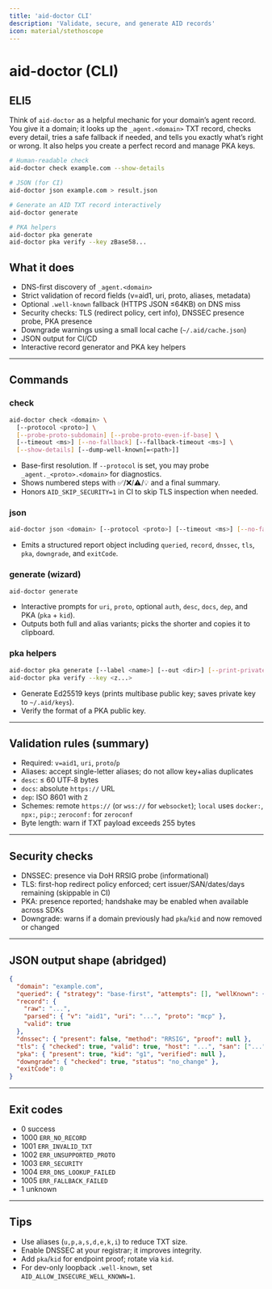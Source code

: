 ```yaml
---
title: 'aid-doctor CLI'
description: 'Validate, secure, and generate AID records'
icon: material/stethoscope
---
```


# aid-doctor (CLI)

## ELI5

Think of `aid-doctor` as a helpful mechanic for your domain’s agent record. You give it a domain; it looks up the `_agent.<domain>` TXT record, checks every detail, tries a safe fallback if needed, and tells you exactly what’s right or wrong. It also helps you create a perfect record and manage PKA keys.

```bash
# Human-readable check
aid-doctor check example.com --show-details

# JSON (for CI)
aid-doctor json example.com > result.json

# Generate an AID TXT record interactively
aid-doctor generate

# PKA helpers
aid-doctor pka generate
aid-doctor pka verify --key zBase58...
```

## What it does

- DNS-first discovery of `_agent.<domain>`
- Strict validation of record fields (v=aid1, uri, proto, aliases, metadata)
- Optional `.well-known` fallback (HTTPS JSON ≤64KB) on DNS miss
- Security checks: TLS (redirect policy, cert info), DNSSEC presence probe, PKA presence
- Downgrade warnings using a small local cache (`~/.aid/cache.json`)
- JSON output for CI/CD
- Interactive record generator and PKA key helpers

---

## Commands

### check

```bash
aid-doctor check <domain> \
  [--protocol <proto>] \
  [--probe-proto-subdomain] [--probe-proto-even-if-base] \
  [--timeout <ms>] [--no-fallback] [--fallback-timeout <ms>] \
  [--show-details] [--dump-well-known[=<path>]]
```

- Base-first resolution. If `--protocol` is set, you may probe `_agent._<proto>.<domain>` for diagnostics.
- Shows numbered steps with ✅/❌/⚠️/💡 and a final summary.
- Honors `AID_SKIP_SECURITY=1` in CI to skip TLS inspection when needed.

### json

```bash
aid-doctor json <domain> [--protocol <proto>] [--timeout <ms>] [--no-fallback] [--fallback-timeout <ms>]
```

- Emits a structured report object including `queried`, `record`, `dnssec`, `tls`, `pka`, `downgrade`, and `exitCode`.

### generate (wizard)

```bash
aid-doctor generate
```

- Interactive prompts for `uri`, `proto`, optional `auth`, `desc`, `docs`, `dep`, and PKA (`pka` + `kid`).
- Outputs both full and alias variants; picks the shorter and copies it to clipboard.

### pka helpers

```bash
aid-doctor pka generate [--label <name>] [--out <dir>] [--print-private]
aid-doctor pka verify --key <z...>
```

- Generate Ed25519 keys (prints multibase public key; saves private key to `~/.aid/keys`).
- Verify the format of a PKA public key.

---

## Validation rules (summary)

- Required: `v=aid1`, `uri`, `proto`/`p`
- Aliases: accept single-letter aliases; do not allow key+alias duplicates
- `desc`: ≤ 60 UTF‑8 bytes
- `docs`: absolute `https://` URL
- `dep`: ISO 8601 with `Z`
- Schemes: remote `https://` (or `wss://` for `websocket`); `local` uses `docker:`, `npx:`, `pip:`; `zeroconf:` for `zeroconf`
- Byte length: warn if TXT payload exceeds 255 bytes

---

## Security checks

- DNSSEC: presence via DoH RRSIG probe (informational)
- TLS: first-hop redirect policy enforced; cert issuer/SAN/dates/days remaining (skippable in CI)
- PKA: presence reported; handshake may be enabled when available across SDKs
- Downgrade: warns if a domain previously had `pka`/`kid` and now removed or changed

---

## JSON output shape (abridged)

```json
{
  "domain": "example.com",
  "queried": { "strategy": "base-first", "attempts": [], "wellKnown": {} },
  "record": {
    "raw": "...",
    "parsed": { "v": "aid1", "uri": "...", "proto": "mcp" },
    "valid": true
  },
  "dnssec": { "present": false, "method": "RRSIG", "proof": null },
  "tls": { "checked": true, "valid": true, "host": "...", "san": ["..."] },
  "pka": { "present": true, "kid": "g1", "verified": null },
  "downgrade": { "checked": true, "status": "no_change" },
  "exitCode": 0
}
```

---

## Exit codes

- 0 success
- 1000 `ERR_NO_RECORD`
- 1001 `ERR_INVALID_TXT`
- 1002 `ERR_UNSUPPORTED_PROTO`
- 1003 `ERR_SECURITY`
- 1004 `ERR_DNS_LOOKUP_FAILED`
- 1005 `ERR_FALLBACK_FAILED`
- 1 unknown

---

## Tips

- Use aliases (`u,p,a,s,d,e,k,i`) to reduce TXT size.
- Enable DNSSEC at your registrar; it improves integrity.
- Add `pka`/`kid` for endpoint proof; rotate via `kid`.
- For dev-only loopback `.well-known`, set `AID_ALLOW_INSECURE_WELL_KNOWN=1`.
